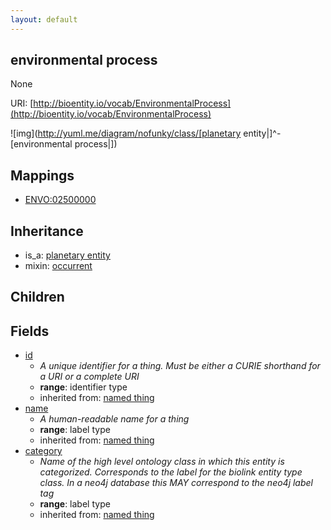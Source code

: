 ```yaml
---
layout: default
---
```


## environmental process


None

URI: [http://bioentity.io/vocab/EnvironmentalProcess](http://bioentity.io/vocab/EnvironmentalProcess)


![img](http://yuml.me/diagram/nofunky/class/[planetary entity|]^-[environmental process|])
## Mappings

 * [ENVO:02500000](http://purl.obolibrary.org/obo/ENVO_02500000)

## Inheritance

 *  is_a: [planetary entity](PlanetaryEntity.html)
 *  mixin: [occurrent](Occurrent.html)

## Children



## Fields

 * [id](id.html)
    * _A unique identifier for a thing. Must be either a CURIE shorthand for a URI or a complete URI_
    * __range__: identifier type
    * inherited from: [named thing](NamedThing.html)
 * [name](name.html)
    * _A human-readable name for a thing_
    * __range__: label type
    * inherited from: [named thing](NamedThing.html)
 * [category](category.html)
    * _Name of the high level ontology class in which this entity is categorized. Corresponds to the label for the biolink entity type class. In a neo4j database this MAY correspond to the neo4j label tag_
    * __range__: label type
    * inherited from: [named thing](NamedThing.html)
